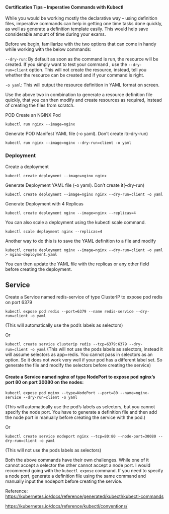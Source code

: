 #### Certification Tips – Imperative Commands with Kubectl
While you would be working mostly the declarative way – using definition files, imperative commands can help in getting one time tasks done quickly, as well as generate a definition template easily. This would help save considerable amount of time during your exams.

Before we begin, familiarize with the two options that can come in handy while working with the below commands:

```--dry-run```: By default as soon as the command is run, the resource will be created. If you simply want to test your command , use the ```--dry-run=client``` option. This will not create the resource, instead, tell you whether the resource can be created and if your command is right.

```-o yaml```: This will output the resource definition in YAML format on screen.

 

Use the above two in combination to generate a resource definition file quickly, that you can then modify and create resources as required, instead of creating the files from scratch.

 

POD
Create an NGINX Pod

    kubectl run nginx --image=nginx

 

Generate POD Manifest YAML file (-o yaml). Don’t create it(–dry-run)

    kubectl run nginx --image=nginx --dry-run=client -o yaml

 

### Deployment
Create a deployment

    kubectl create deployment --image=nginx nginx

 

Generate Deployment YAML file (-o yaml). Don’t create it(–dry-run)

    kubectl create deployment --image=nginx nginx --dry-run=client -o yaml

 

Generate Deployment with 4 Replicas

    kubectl create deployment nginx --image=nginx --replicas=4

 

You can also scale a deployment using the kubectl scale command.
    
    kubectl scale deployment nginx --replicas=4 

Another way to do this is to save the YAML definition to a file and modify

    kubectl create deployment nginx --image=nginx --dry-run=client -o yaml > nginx-deployment.yaml

 

You can then update the YAML file with the replicas or any other field before creating the deployment.

 

## Service
Create a Service named redis-service of type ClusterIP to expose pod redis on port 6379

    kubectl expose pod redis --port=6379 --name redis-service --dry-run=client -o yaml

(This will automatically use the pod’s labels as selectors)

Or

```kubectl create service clusterip redis --tcp=6379:6379 --dry-run=client -o yaml``` (This will not use the pods labels as selectors, instead it will assume selectors as app=redis. You cannot pass in selectors as an option. So it does not work very well if your pod has a different label set. So generate the file and modify the selectors before creating the service)

 

#### Create a Service named nginx of type NodePort to expose pod nginx’s port 80 on port 30080 on the nodes:

    kubectl expose pod nginx --type=NodePort --port=80 --name=nginx-service --dry-run=client -o yaml

(This will automatically use the pod’s labels as selectors, but you cannot specify the node port. You have to generate a definition file and then add the node port in manually before creating the service with the pod.)

Or

    kubectl create service nodeport nginx --tcp=80:80 --node-port=30080 --dry-run=client -o yaml

(This will not use the pods labels as selectors)

Both the above commands have their own challenges. While one of it cannot accept a selector the other cannot accept a node port. I would recommend going with the `kubectl expose` command. If you need to specify a node port, generate a definition file using the same command and manually input the nodeport before creating the service.

Reference:
https://kubernetes.io/docs/reference/generated/kubectl/kubectl-commands

https://kubernetes.io/docs/reference/kubectl/conventions/
